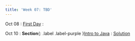 ```yaml
---
title: 'Week 07: TBD'
---
```


Oct 08
: [First Day](#)
  : 

Oct 10
: **Section**{: .label .label-purple }[Intro to Java](#)
  : [Solution](#)
